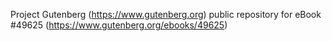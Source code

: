 Project Gutenberg (https://www.gutenberg.org) public repository for eBook #49625 (https://www.gutenberg.org/ebooks/49625)
